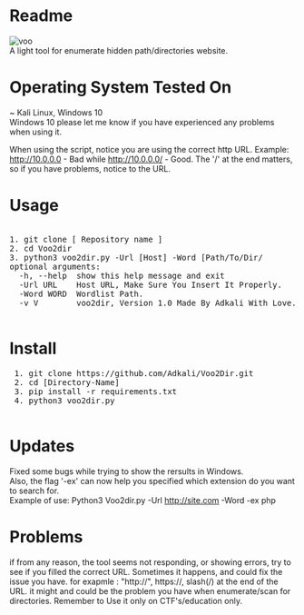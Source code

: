 
# Readme
![voo](https://user-images.githubusercontent.com/90532971/175819097-1ae99d5d-1847-40fa-b408-7acf49602c46.png)<br>
A light tool for enumerate hidden path/directories website.
# Operating System Tested On
~ Kali Linux, Windows 10<br>Windows 10
please let me know if you have experienced any problems when using it.<br>

When using the script, notice you are using the correct http URL.
Example: http://10.0.0.0 - Bad while http://10.0.0.0/ - Good.
The '/' at the end matters, so if you have problems, notice to the URL.

# Usage
<pre> 
1. git clone [ Repository name ]
2. cd Voo2dir
3. python3 voo2dir.py -Url [Host] -Word [Path/To/Dir/</pre]

# Optional Args
<pre>
optional arguments:
  -h, --help  show this help message and exit
  -Url URL    Host URL, Make Sure You Insert It Properly.
  -Word WORD  Wordlist Path.
  -v V        voo2dir, Version 1.0 Made By Adkali With Love.
  </pre>
  
  # Install
 <pre>
 1. git clone https://github.com/Adkali/Voo2Dir.git
 2. cd [Directory-Name]
 3. pip install -r requirements.txt
 4. python3 voo2dir.py
 </pre>
 # Updates 
 Fixed some bugs while trying to show the rersults in Windows.<br>
 Also, the flag '-ex' can now help you specified which extension do you want to search for.<br>
 Example of use: Python3 Voo2dir.py -Url http://site.com -Word -ex php 
 # Problems
 if from any reason, the tool seems not responding, or showing errors, try to see if you filled the correct URL. Sometimes it happens, and could fix the issue you have. for exapmle : "http://", https://, slash(/) at the end of the URL. it might and could be the problem you have when enumerate/scan for directories. Remember to Use it only on CTF's/education only.
